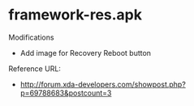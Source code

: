 # framework-res.apk

Modifications

- Add image for Recovery Reboot button

Reference URL:
- http://forum.xda-developers.com/showpost.php?p=69788683&postcount=3
